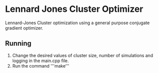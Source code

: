 # Lennard Jones Cluster Optimizer
Lennard-Jones Cluster optimization using a general purpose conjugate gradient optimizer.

## Running
1. Change the desired values of cluster size, number of simulations and logging in the main.cpp file.
2. Run the command '''make'''
